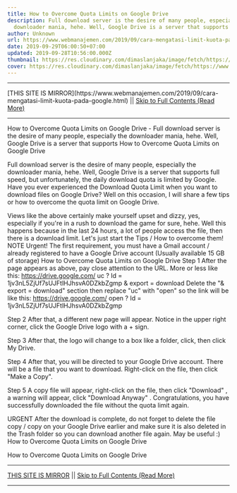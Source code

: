```yaml
---
title: How to Overcome Quota Limits on Google Drive
description: Full download server is the desire of many people, especially the
  downloader mania, hehe. Well, Google Drive is a server that supports
author: Unknown
url: https://www.webmanajemen.com/2019/09/cara-mengatasi-limit-kuota-pada-google.html
date: 2019-09-29T06:00:50+07:00
updated: 2019-09-28T10:56:00.000Z
thumbnail: https://res.cloudinary.com/dimaslanjaka/image/fetch/https://www.bagas31.info/wp-content/uploads/2018/12/Google_Drive_logo.png
cover: https://res.cloudinary.com/dimaslanjaka/image/fetch/https://www.bagas31.info/wp-content/uploads/2018/12/Google_Drive_logo.png
---
```


<hr/> [THIS SITE IS MIRROR](https://www.webmanajemen.com/2019/09/cara-mengatasi-limit-kuota-pada-google.html) || <a href="https://www.webmanajemen.com/2019/09/cara-mengatasi-limit-kuota-pada-google.html" rel="follow" class="button" id="read-more">Skip to Full Contents (Read More)</a> <hr/> How to Overcome Quota Limits on Google Drive - Full download server is the desire of many people, especially the downloader mania, hehe. Well, Google Drive is a server that supports How to Overcome Quota Limits on Google Drive



   Full download server is the desire of many people, especially the downloader mania, hehe.  Well, Google Drive is a server that supports full speed, but unfortunately, the daily download quota is limited by Google.  Have you ever experienced the Download Quota Limit when you want to download files on Google Drive?  Well on this occasion, I will share a few tips or how to overcome the quota limit on Google Drive. 

  Views like the above certainly make yourself upset and dizzy, yes, especially if you're in a rush to download the game for sure, hehe.  Well this happens because in the last 24 hours, a lot of people access the file, then there is a download limit.  Let's just start the Tips / How to overcome them! 
  NOTE 
  Urgent!  The first requirement, you must have a Gmail account / already registered to have a Google Drive account (Usually available 15 GB of storage) 
 How to Overcome Quota Limits on Google Drive 
  Step 1 
  After the page appears as above, pay close attention to the URL.  More or less like this: https://drive.google.com/ uc ? Id = 1jv3nL5ZjUf7sUJFtlHJhsvA0DZkbZgmp & export = download 
  Delete the "& export = download" section then replace "uc" with "open" so the link will be like this: https://drive.google.com/ open ? Id = 1jv3nL5ZjUf7sUJFtlHJhsvA0DZkbZgmp 

  Step 2 
  After that, a different new page will appear.  Notice in the upper right corner, click the Google Drive logo with a + sign. 

  Step 3 
  After that, the logo will change to a box like a folder, click, then click My Drive. 

  Step 4 
  After that, you will be directed to your Google Drive account.  There will be a file that you want to download.  Right-click on the file, then click "Make a Copy". 

  Step 5 
  A copy file will appear, right-click on the file, then click "Download" , a warning will appear, click "Download Anyway" .  Congratulations, you have successfully downloaded the file without the quota limit again. 



  URGENT 
  After the download is complete, do not forget to delete the file copy / copy on your Google Drive earlier and make sure it is also deleted in the Trash folder so you can download another file again.  May be useful :) 
How to Overcome Quota Limits on Google Drive

  How to Overcome Quota Limits on Google Drive <hr/> [THIS SITE IS MIRROR](https://www.webmanajemen.com/2019/09/cara-mengatasi-limit-kuota-pada-google.html) || <a href="https://www.webmanajemen.com/2019/09/cara-mengatasi-limit-kuota-pada-google.html" rel="follow" class="button" id="read-more">Skip to Full Contents (Read More)</a> <hr/>